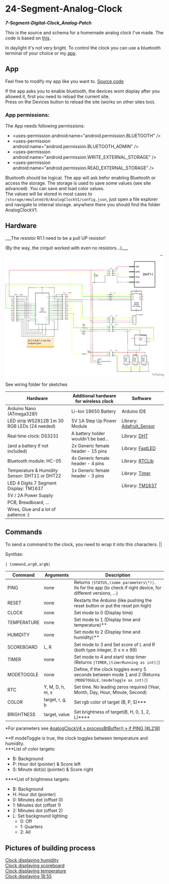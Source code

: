 # 24-Segment-Analog-Clock
___7-Segment-Digital-Clock\_Analog-Patch___

This is the source and schema for a homemade analog clock I've made. The code is based on [this](https://github.com/leonvandenbeukel/3D-7-Segment-Digital-Clock/blob/master/3D-7-Segment-Digital-Clock.ino).

In daylight it's not very bright.
To control the clock you can use a bluetooth terminal of your choice or my [app](app-release/analog-clock-v1-build2-release.apk).<br>

## App

Feel free to modify my app like you want to. [Source code](app-data/analog-clock-v1-build2.zip)

If the app asks you to enable bluetooth, the devices wont display after you allowed it, first you need to reload the current site.<br>
Press on the Devices button to reload the site (works on other sites too).

### App permissions:

The App needs following permissions:

 - &lt;uses-permission android:name="android.permission.BLUETOOTH" /&gt;
 - &lt;uses-permission android:name="android.permission.BLUETOOTH_ADMIN" /&gt;
 - &lt;uses-permission android:name="android.permission.WRITE_EXTERNAL_STORAGE" /&gt;
 - &lt;uses-permission android:name="android.permission.READ_EXTERNAL_STORAGE" /&gt;

Bluetooth should be logical. The app will ask befor enabling Bluetooth or access the storage. The storage is used to save some values (see site advanced). You can save and load color values.<br>
The values will be stored in most cases to `/storage/emulated/0/AnalogClockV1/config.json`, just open a file explorer and navigate to internal storage. anywhere there you should find the folder AnalogClockV1.

## Hardware

___The resistor R1.1 need to be a pull UP resistor!

(By the way, the cirquit worked with even no resistors...)___

[![schema](wiring/AnalogClockV1_wiring_diagram.png)](wiring)

See wiring folder for sketches

| Hardware                              		      | Additional hardware for wireless clock | Software                                                                |
| -------------                          	      | -------------                          | -------------                                                           |
| Arduino Nano (ATmega328!)              			    | Li-Ion 18650 Battery                   | Arduino IDE                                                             |
| LED strip WS2812B 1m 30 RGB LEDs (24 needed)  | 5V 1A Step Up Power Module             | Library: [Adafruit_Sensor](https://github.com/adafruit/Adafruit_Sensor) |
| Real time clock: DS3231                       | A battery holder wouldn't be bad...    | Library: [DHT](https://github.com/adafruit/DHT-sensor-library)          |
| (and a battery if not included)               | 2x Generic female header - 15 pins     | Library: [FastLED](https://github.com/FastLED/FastLED)                  |
| Bluetooth module: HC-05                 			   | 4x Generic female header - 4 pins      | Library: [RTCLib](https://github.com/adafruit/RTClib)                   |
| Temperature & Humidity Sensor: DHT11 or DHT22 | 1x Generic female header - 3 pins    | Library: [Timer](https://github.com/JChristensen/Timer)                 |
| LED 4 Digits 7 Segment Display: TM1637        |                                        | Library: [TM1637](https://github.com/avishorp/TM1637)                   |
| 5V / 2A  Power Supply                  			    |                                        |                                                                         |
| PCB, Breadboard, ...                          |                                        |                                                                         |
| Wires, Glue and a lot of patience :)       	  |                                        |                                                                         |

## Commands

To send a command to the clock, you need to wrap it into this characters: ||

Synthax:

`| Command,arg0,argN|` 

| Command     | Arguments        | Description |
| ---         | ---              | ---         |
| PING        | none             | Returns `\|STATUS,(some parameters\*)\|`. Its for the app (to check if right device, for different versions, ...) |
| RESET       | none             | Restarts the Arduino (like pushing the reset button or put the reset pin high) |
| CLOCK       | none             | Set mode to 0 (Display time) |
| TEMPERATURE | none             | Set mode to 1 (Display time and temperature)\*\* |
| HUMIDITY    | none             | Set mode to 2 (Display time and humidity)\*\* |
| SCOREBOARD  | L, R             | Set mode to 3 and Set score of L and R (both type integer, 0 ≤ n ≤ 99) |
| TIMER       | none             | Set mode to 4 and start/ stop timer (Returns `\|TIMER,(timerRunning as int)\|`) |
| MODETOGGLE  | none             | Define, if the clock toggles every 5 seconds between mode 1 and 2 (Returns `\|MODETOGGLE,(modeToggle as int)\|`) |
| RTC         | Y, M, D, h, m, s | Set time. No leading zeros required (Year, Month, Day, Hour, Minute, Second) |
| COLOR       | target, r, g, b  | Set rgb color of target (B, P, S)\*\*\* |
| BRIGHTNESS  | target, value    | Set brightness of target(B, H, 0, 1, 2, L)*\*\*\*  |

\*For parameters see [AnalogClockV4 » processBtBuffer() » if PING \[#L218\]](AnalogClockV4.ino#L218)
 
\*\*If modeToggle is true, the clock toggles between temperature and humidity.<br>
\*\*\*List of color targets:
 - B: Background
 - P: Hour dot (pointer) &  Score left
 - S: Minute dot(s) (pointer) & Score right

\*\*\*\*List of brightness targets:
 - B: Background
 - H: Hour dot (pointer)
 - 0: Minutes dot (offset 0)
 - 1: Minutes dot (offset 1)
 - 2: Minutes dot (offset 2)
 - L: Set background lighting:
   - 0: Off
   - 1: Quarters
   - 2: All

## Pictures of building process

[Clock displaying humidity](https://github.com/Schn33W0lf/24-Segment-Analog-Clock/raw/master/dev/AnalogClock_dev_humidity.PNG)<br>
[Clock displaying scoreboard](https://github.com/Schn33W0lf/24-Segment-Analog-Clock/raw/master/dev/AnalogClock_dev_scoreboard.PNG)<br>
[Clock displaying temperature](https://github.com/Schn33W0lf/24-Segment-Analog-Clock/raw/master/dev/AnalogClock_dev_temperature.PNG)<br>
[Clock displaying 18:55](https://github.com/Schn33W0lf/24-Segment-Analog-Clock/raw/master/dev/AnalogClock_dev_time.PNG)

